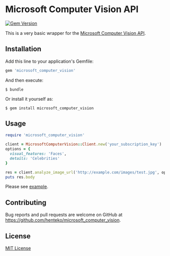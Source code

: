 # Microsoft Computer Vision API

[![Gem Version](https://badge.fury.io/rb/microsoft_computer_vision.svg)](https://badge.fury.io/rb/microsoft_computer_vision)

This is a very basic wrapper for the [Microsoft Computer Vision API](https://www.microsoft.com/cognitive-services/en-us/computer-vision-api).

## Installation

Add this line to your application's Gemfile:

```ruby
gem 'microsoft_computer_vision'
```

And then execute:

```
$ bundle
```

Or install it yourself as:

```
$ gem install microsoft_computer_vision 
```
    
## Usage

```ruby
require 'microsoft_computer_vision'

client = MicrosoftComputerVision::Client.new('your_subscription_key')
options = {
  visual_features: 'Faces',
  details: 'Celebrities'
}

res = client.analyze_image_url('http://example.com/images/test.jpg', options)
puts res.body
```

Please see [example](https://github.com/henteko/microsoft_computer_vision/tree/master/example).

## Contributing

Bug reports and pull requests are welcome on GitHub at https://github.com/henteko/microsoft_computer_vision.


## License

[MIT License](http://www.opensource.org/licenses/MIT)
